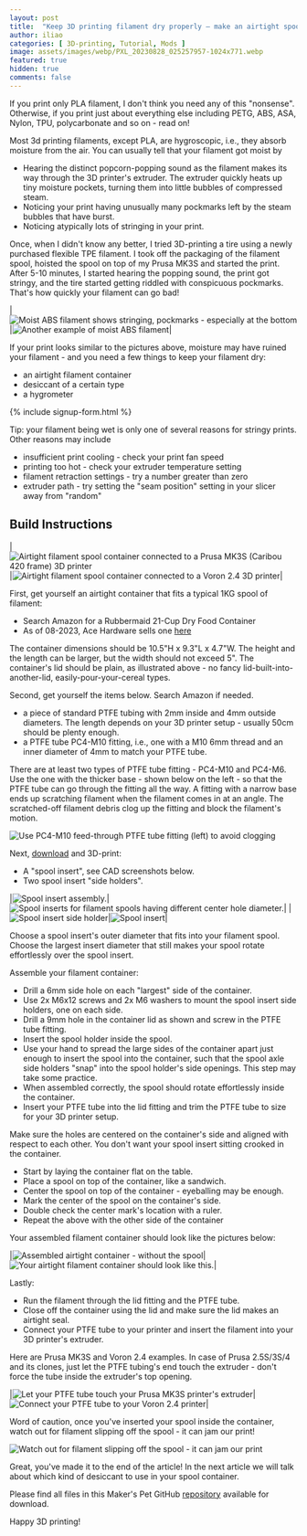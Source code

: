 ```yaml
---
layout: post
title:  "Keep 3D printing filament dry properly – make an airtight spool container"
author: iliao
categories: [ 3D-printing, Tutorial, Mods ]
image: assets/images/webp/PXL_20230828_025257957-1024x771.webp
featured: true
hidden: true
comments: false
---
```

If you print only PLA filament, I don't think you need any of this "nonsense". Otherwise, if you print just about everything else including PETG, ABS, ASA, Nylon, TPU, polycarbonate and so on - read on!

Most 3d printing filaments, except PLA, are hygroscopic, i.e., they absorb moisture from the air. You can usually tell that your filament got moist by

- Hearing the distinct popcorn-popping sound as the filament makes its way through the 3D printer's extruder. The extruder quickly heats up tiny moisture pockets, turning them into little bubbles of compressed steam.
- Noticing your print having unusually many pockmarks left by the steam bubbles that have burst.
- Noticing atypically lots of stringing in your print.

Once, when I didn't know any better, I tried 3D-printing a tire using a newly purchased flexible TPE filament. I took off the packaging of the filament spool, hoisted the spool on top of my Prusa MK3S and started the print. After 5-10 minutes, I started hearing the popping sound, the print got stringy, and the tire started getting riddled with conspicuous pockmarks. That's how quickly your filament can go bad!

|![Moist ABS filament shows stringing, pockmarks - especially at the bottom](/assets/images/webp/stringing-1.webp)|![Another example of moist ABS filament](/assets/images/webp/stringing-1.webp)|

If your print looks similar to the pictures above, moisture may have ruined your filament - and you need a few things to keep your filament dry:

- an airtight filament container
- desiccant of a certain type
- a hygrometer

{% include signup-form.html %}

Tip: your filament being wet is only one of several reasons for stringy prints. Other reasons may include

- insufficient print cooling - check your print fan speed
- printing too hot - check your extruder temperature setting
- filament retraction settings - try a number greater than zero
- extruder path - try setting the "seam position" setting in your slicer away from "random"

## Build Instructions

|![Airtight filament spool container connected to a Prusa MK3S (Caribou 420 frame) 3D printer](/assets/images/webp/PXL_20230828_025257957-1024x771.webp)|![Airtight filament spool container connected to a Voron 2.4 3D printer](/assets/images/webp/PXL_20230222_235706238-771x1024.webp)|

First, get yourself an airtight container that fits a typical 1KG spool of filament:

- Search Amazon for a Rubbermaid 21-Cup Dry Food Container
- As of 08-2023, Ace Hardware sells one [here](https://www.acehardware.com/departments/home-and-decor/kitchen-utensils-and-gadgets/food-storage/6192892)

The container dimensions should be 10.5"H x 9.3"L x 4.7"W.  The height and the length can be larger, but the width should not exceed 5". The container's lid should be plain, as illustrated above - no fancy lid-built-into-another-lid, easily-pour-your-cereal types.

Second, get yourself the items below. Search Amazon if needed.

- a piece of standard PTFE tubing with 2mm inside and 4mm outside diameters. The length depends on your 3D printer setup - usually 50cm should be plenty enough.
- a PTFE tube PC4-M10 fitting, i.e., one with a M10 6mm thread and an inner diameter of 4mm to match your PTFE tube.

There are at least two types of PTFE tube fitting - PC4-M10 and PC4-M6. Use the one with the thicker base - shown below on the left - so that the PTFE tube can go through the fitting all the way. A fitting with a narrow base ends up scratching filament when the filament comes in at an angle. The scratched-off filament debris clog up the fitting and block the filament's motion.

![Use PC4-M10 feed-through PTFE tube fitting (left) to avoid clogging](/assets/images/webp/PXL_20230828_025111877_cropped-1024x756.webp)

Next, [download](https://github.com/makerspet/filament_spool_holder/) and 3D-print:

- A "spool insert", see CAD screenshots below.
- Two spool insert "side holders".

|![Spool insert assembly.](/assets/images/webp/spool-holder-assembly-1024x576.webp)|![Spool inserts for filament spools having different center hole diameter.](/assets/images/webp/PXL_20230905_004921284-1024x771.webp)|
|![Spool insert side holder](/assets/images/webp/spool-holder-axle-1024x576.webp)|![Spool insert](/assets/images/webp/spool-insert-1024x576.webp)|

Choose a spool insert's outer diameter that fits into your filament spool. Choose the largest insert diameter that still makes your spool rotate effortlessly over the spool insert. 

Assemble your filament container:

- Drill a 6mm side hole on each "largest" side of the container.
- Use 2x M6x12 screws and 2x M6 washers to mount the spool insert side holders, one on each side.
- Drill a 9mm hole in the container lid as shown and screw in the PTFE tube fitting.
- Insert the spool holder inside the spool.
- Use your hand to spread the large sides of the container apart just enough to insert the spool into the container, such that the spool axle side holders "snap" into the spool holder's side openings. This step may take some practice.
- When assembled correctly, the spool should rotate effortlessly inside the container.
- Insert your PTFE tube into the lid fitting and trim the PTFE tube to size for your 3D printer setup.

Make sure the holes are centered on the container's side and aligned with respect to each other. You don't want your spool insert sitting crooked in the container.

- Start by laying the container flat on the table.
- Place a spool on top of the container, like a sandwich.
- Center the spool on top of the container - eyeballing may be enough.
- Mark the center of the spool on the container's side.
- Double check the center mark's location with a ruler.
- Repeat the above with the other side of the container

Your assembled filament container should look like the pictures below:

|![Assembled airtight container - without the spool](/assets/images/webp/PXL_20230827_211419899_cropped-1024x894.webp)|![Your airtight filament container should look like this.](/assets/images/webp/PXL_20230827_211120454-771x1024.webp)|

Lastly:

- Run the filament through the lid fitting and the PTFE tube.
- Close off the container using the lid and make sure the lid makes an airtight seal.
- Connect your PTFE tube to your printer and insert the filament into your 3D printer's extruder.

Here are Prusa MK3S and Voron 2.4 examples. In case of Prusa 2.5S/3S/4 and its clones, just let the PTFE tubing's end touch the extruder - don't force the tube inside the extruder's top opening.

|![Let your PTFE tube touch your Prusa MK3S printer's extruder](/assets/images/webp/PXL_20230827_212045194-771x1024.webp)|![Connect your PTFE tube to your Voron 2.4 printer](/assets/images/webp/PXL_20230222_235726106-771x1024.webp)|

<p></p>
Word of caution, once you've inserted your spool inside the container, watch out for filament slipping off the spool - it can jam our print!

![Watch out for filament slipping off the spool - it can jam our print](/assets/images/webp/PXL_20230828_025724476-771x1024.webp)

Great, you've made it to the end of the article! In the next article we will talk about which kind of desiccant to use in your spool container.

Please find all files in this Maker's Pet GitHub [repository](https://github.com/makerspet/filament_spool_holder/) available for download.

Happy 3D printing!
